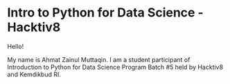 # Intro to Python for Data Science - Hacktiv8
Hello!

My name is Ahmat Zainul Muttaqin. I am a student participant of Introduction to Python for Data Science Program Batch #5 held by Hacktiv8 and Kemdikbud RI.
